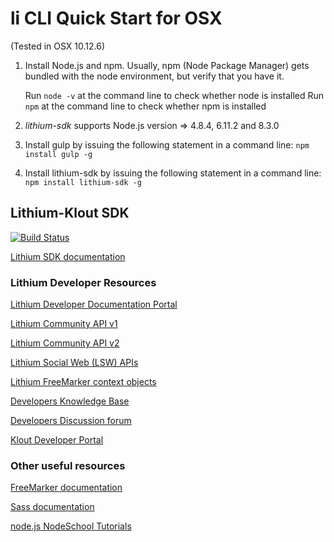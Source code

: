 # li CLI Quick Start for OSX

(Tested in OSX 10.12.6)

1. Install Node.js and npm. Usually, npm (Node Package Manager) gets bundled with the node environment, but verify that you have it.

   Run `node -v` at the command line to check whether node is installed
   Run `npm` at the command line to check whether npm is installed

2. *lithium-sdk* supports Node.js version => 4.8.4, 6.11.2 and 8.3.0

3. Install gulp by issuing the following statement in a command line: `npm install gulp -g`

4. Install lithium-sdk by issuing the following statement in a command line: `npm install lithium-sdk -g`

## Lithium-Klout SDK

[![Build Status][travis-image]][travis-url]

[Lithium SDK documentation](https://community.lithium.com/t5/Developer-Documentation/bd-p/dev-doc-portal?section=sdk)

### Lithium Developer Resources

[Lithium Developer Documentation Portal](http://community.lithium.com/t5/Developer-Documentation/bd-p/dev-doc-portal?section=docportalhome)

[Lithium Community API v1](http://community.lithium.com/t5/Developer-Documentation/bd-p/dev-doc-portal?section=commv1)

[Lithium Community API v2](http://community.lithium.com/t5/Developer-Documentation/bd-p/dev-doc-portal?section=commv2)

[Lithium Social Web (LSW) APIs](http://community.lithium.com/t5/Developer-Documentation/bd-p/dev-doc-portal?section=lsw)

[Lithium FreeMarker context objects](https://community.lithium.com/t5/Developer-Documentation/bd-p/dev-doc-portal?section=freemarker)

[Developers Knowledge Base](http://community.lithium.com/t5/Developers-Knowledge-Base/tkb-p/studio%40tkb)

[Developers Discussion forum](http://community.lithium.com/t5/Developers-Discussion/bd-p/studio)

[Klout Developer Portal](https://klout.com/s/developers/home)

### Other useful resources
[FreeMarker documentation](http://freemarker.org/docs/index.html)

[Sass documentation](http://sass-lang.com/documentation/file.SASS_REFERENCE.html)

[node.js NodeSchool Tutorials](https://nodejs.org/documentation/tutorials/)

[travis-url]: https://travis-ci.org/lithiumtech/lithium-sdk
[travis-image]: https://travis-ci.org/lithiumtech/lithium-sdk.svg?branch=master
[travis-dev-url]: https://travis-ci.org/lithiumtech/lithium-sdk/branches
[travis-dev-image]: https://travis-ci.org/lithiumtech/lithium-sdk.svg?branch=develop

